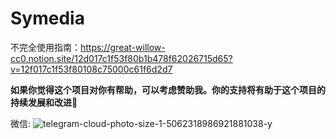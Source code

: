 # Symedia
不完全使用指南：https://great-willow-cc0.notion.site/12d017c1f53f80b1b478f62026715d65?v=12f017c1f53f80108c75000c61f6d2d7

**如果你觉得这个项目对你有帮助，可以考虑赞助我。你的支持将有助于这个项目的持续发展和改进🙏**

微信:
![telegram-cloud-photo-size-1-5062318986921881038-y](https://github.com/user-attachments/assets/1a904059-b782-4e71-9d72-79e507242cdd)


